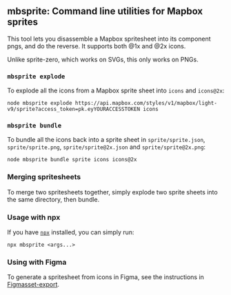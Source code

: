 ## mbsprite: Command line utilities for Mapbox sprites

This tool lets you disassemble a Mapbox spritesheet into its component pngs, and do the reverse. It supports both @1x and @2x icons.

Unlike sprite-zero, which works on SVGs, this only works on PNGs.

### `mbsprite explode`

To explode all the icons from a Mapbox sprite sheet into `icons` and `icons@2x`:

`node mbsprite explode https://api.mapbox.com/styles/v1/mapbox/light-v9/sprite?access_token=pk.eyYOURACCESSTOKEN icons`

### `mbsprite bundle`

To bundle all the icons back into a sprite sheet in `sprite/sprite.json`, `sprite/sprite.png`, `sprite/sprite@2x.json` and `sprite/sprite@2x.png`:

`node mbsprite bundle sprite icons icons@2x`

### Merging spritesheets

To merge two spritesheets together, simply explode two sprite sheets into the same directory, then bundle.

### Usage with npx

If you have [`npx`](https://www.npmjs.com/package/npx) installed, you can simply run:

`npx mbsprite <args...>`

### Using with Figma

To generate a spritesheet from icons in Figma, see the instructions in [Figmasset-export](npmjs.com/package/figmasset-export).